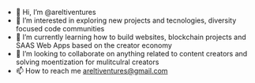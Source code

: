 - 👋 Hi, I’m @areltiventures
- 👀 I’m interested in exploring new projects and tecnologies, diversity focused code communities 
- 🌱 I’m currently learning how to build websites, blockchain projects and SAAS Web Apps based on the creator economy 
- 💞️ I’m looking to collaborate on anything related to content creators and solving moentization for mulitculral creators 
- 📫 How to reach me areltiventures@gmail.com 

<!---
areltiventures/areltiventures is a ✨ special ✨ repository because its `README.md` (this file) appears on your GitHub profile.
You can click the Preview link to take a look at your changes.
--->
